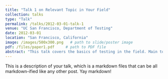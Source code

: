 ```yaml
---
title: "Talk 1 on Relevant Topic in Your Field"
collection: talks
type: "Talk"
permalink: /talks/2012-03-01-talk-1
venue: "UC San Francisco, Department of Testing"
date: 2012-03-01
location: "San Francisco, California"
image: /images/500x300.png   # path to slide/poster image
pdf: /files/paper1.pdf     # path to PDF file
abstract: "This talk covers the basics of testing in the field. Main topics include X, Y, and Z."
---
```


This is a description of your talk, which is a markdown files that can be all markdown-ified like any other post. Yay markdown!
